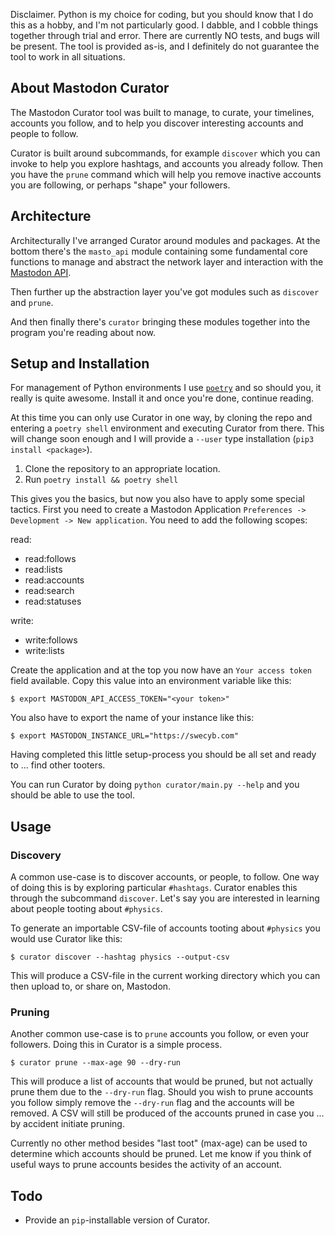 Disclaimer. Python is my choice for coding, but you should know that I do this as a hobby, and I'm not particularly good. I dabble, and I cobble things together through trial and error. There are currently NO tests, and bugs will be present. The tool is provided as-is, and I definitely do not guarantee the tool to work in all situations.

## About Mastodon Curator
The Mastodon Curator tool was built to manage, to curate, your timelines, accounts you follow, and to help you discover interesting accounts and people to follow.

Curator is built around subcommands, for example `discover` which you can invoke to help you explore hashtags, and accounts you already follow. Then you have the `prune` command which will help you remove inactive accounts you are following, or perhaps "shape" your followers.

## Architecture
Architecturally I've arranged Curator around modules and packages. At the bottom there's the `masto_api` module containing some fundamental core functions to manage and abstract the network layer and interaction with the [Mastodon API](https://docs.joinmastodon.org/client/intro/).

Then further up the abstraction layer you've got modules such as `discover` and `prune`.

And then finally there's `curator` bringing these modules together into the program you're reading about now.

## Setup and Installation

For management of Python environments I use [`poetry`](https://python-poetry.org/) and so should you, it really is quite awesome. Install it and once you're done, continue reading.

At this time you can only use Curator in one way, by cloning the repo and entering a `poetry shell` environment and executing Curator from there. This will change soon enough and I will provide a `--user` type installation (`pip3 install <package>`).

1. Clone the repository to an appropriate location.
2. Run `poetry install && poetry shell`

This gives you the basics, but now you also have to apply some special tactics. First you need to create a Mastodon Application `Preferences -> Development -> New application`. You need to add the following scopes:

read:
- read:follows
- read:lists
- read:accounts
- read:search
- read:statuses

write:
- write:follows
- write:lists

Create the application and at the top you now have an `Your access token` field available. Copy this value into an environment variable like this:

`$ export MASTODON_API_ACCESS_TOKEN="<your token>"`

You also have to export the name of your instance like this:

`$ export MASTODON_INSTANCE_URL="https://swecyb.com"`

Having completed this little setup-process you should be all set and ready to ... find other tooters.

You can run Curator by doing `python curator/main.py --help` and you should be able to use the tool.

## Usage

### Discovery
A common use-case is to discover accounts, or people, to follow. One way of doing this is by exploring particular `#hashtags`. Curator enables this through the subcommand `discover`. Let's say you are interested in learning about people tooting about `#physics`.

To generate an importable CSV-file of accounts tooting about `#physics` you would use Curator like this:

`$ curator discover --hashtag physics --output-csv` 

This will produce a CSV-file in the current working directory which you can then upload to, or share on, Mastodon.

### Pruning
Another common use-case is to `prune` accounts you follow, or even your followers. Doing this in Curator is a simple process.

`$ curator prune --max-age 90 --dry-run`

This will produce a list of accounts that would be pruned, but not actually prune them due to the `--dry-run` flag. Should you wish to prune accounts you follow simply remove the `--dry-run` flag and the accounts will be removed. A CSV will still be produced of the accounts pruned in case you ... by accident initiate pruning.

Currently no other method besides "last toot" (max-age) can be used to determine which accounts should be pruned. Let me know if you think of useful ways to prune accounts besides the activity of an account.

## Todo
- Provide an `pip`-installable version of Curator.
